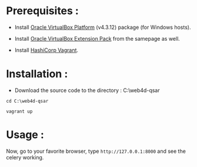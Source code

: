 Prerequisites :
===============

* Install [Oracle VirtualBox Platform](http://download.virtualbox.org/virtualbox/4.3.40/VirtualBox-4.3.40-110317-Win.exe) (v4.3.12) package (for Windows hosts).

* Install [Oracle VirtualBox Extension Pack](http://download.virtualbox.org/virtualbox/4.3.40/Oracle_VM_VirtualBox_Extension_Pack-4.3.40-110317a.vbox-extpack) from the samepage as well.

* Install [HashiCorp Vagrant](https://releases.hashicorp.com/vagrant/2.2.2/vagrant_2.2.2_x86_64.msi).

Installation :
==============

* Download the source code to the directory : C:\web4d-qsar

```
cd C:\web4d-qsar

vagrant up
```

Usage :
=======

Now, go to your favorite browser, type `http://127.0.0.1:8000` and see the celery working.

